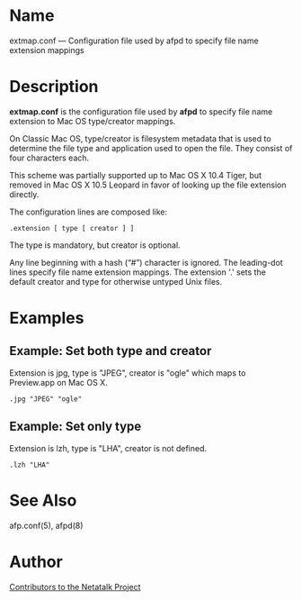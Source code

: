 # Name

extmap.conf — Configuration file used by afpd to specify file name extension mappings

# Description

**extmap.conf** is the configuration file used by **afpd** to specify file
name extension to Mac OS type/creator mappings.

On Classic Mac OS, type/creator is filesystem metadata that is used to
determine the file type and application used to open the file.
They consist of four characters each.

This scheme was partially supported up to Mac OS X 10.4 Tiger,
but removed in Mac OS X 10.5 Leopard in favor of looking
up the file extension directly.

The configuration lines are composed like:

    .extension [ type [ creator ] ]

The type is mandatory, but creator is optional.

Any line beginning with a hash (“#”) character is ignored. The
leading-dot lines specify file name extension mappings. The extension
'.' sets the default creator and type for otherwise untyped Unix files.

# Examples

## Example: Set both type and creator

Extension is jpg, type is "JPEG", creator is "ogle" which maps to
Preview.app on Mac OS X.

    .jpg "JPEG" "ogle"

## Example: Set only type

Extension is lzh, type is "LHA", creator is not defined.

    .lzh "LHA"

# See Also

afp.conf(5), afpd(8)

# Author

[Contributors to the Netatalk Project](https://netatalk.io/contributors)
